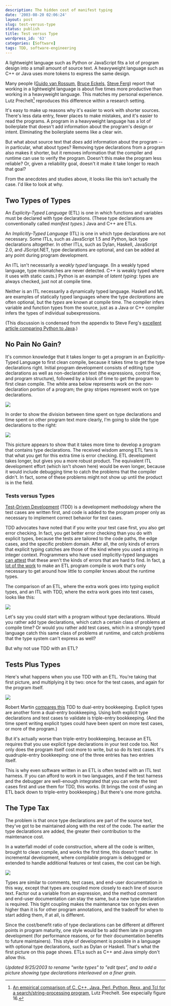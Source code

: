 ```yaml
---
description: The hidden cost of manifest typing
date: '2003-08-20 02:06:24'
layout: post
slug: test-versus-type
status: publish
title: Test versus Type
wordpress_id: '63'
categories: [Software]
tags: TDD, software-engineering
---
```


A lightweight language such as Python or JavaScript fits a lot of program design into a small amount of source text.  A heavyweight language such as C++ or Java uses more tokens to express the same design.

Many people ([Guido van Rossum](http://www.artima.com/intv/strongweak.html), [Bruce Eckels](http://www.artima.com/intv/typing.html), [Steve Ferg](http://www.ferg.org/projects/python_java_side-by-side.html)) report that working in a lightweight language is about five times more productive than working in a heavyweight language.  This matches my personal experience.  Lutz Prechelt[^1] reproduces this difference within a research setting.

It's easy to make up reasons why it's easier to work with shorter sources.  There's less data entry, fewer places to make mistakes, and it's easier to read the programs.  A program in a heavyweight language has a lot of boilerplate that doesn't add information about the program's design or intent.  Eliminating the boilerplate seems like a clear win.

But what about source text that _does_ add information about the program -- in particular, what about types?  Removing type declarations from a program also makes it shorter, but it removes information that the compiler and runtime can use to verify the program.  Doesn't this make the program less reliable?  Or, given a reliability goal, doesn't it make it take longer to reach that goal?

From the anecdotes and studies above, it looks like this isn't actually the case.  I'd like to look at why.

[^1]: [An empirical comparison of C, C++, Java, Perl, Python, Rexx, and Tcl for a search/string-processing program](http://citeseer.nj.nec.com/547865.htm), Lutz Prechelt.  See especially figure 16.

## Two Types of Types

An *Explicity-Typed Language* (ETL) is one in which functions and variables must be declared with type declarations.  (These type declarations are conventionally called *manifest types*.)  Java and C++ are ETLs.

An *Implicitly-Typed Language* (ITL) is one in which type declarations are not necessary.  Some ITLs, such as JavaScript 1.5 and Python, lack type declarations altogether.  In other ITLs, such as Dylan, Haskell, JavaScript 2.0, and JScript.NET, type declarations are optional, and can be added at any point during program development.

An ITL isn't necessarily a *weakly typed* language.  (In a weakly typed language, type mismatches are never detected.  C++ is weakly typed where it uses with static casts.)  Python is an example of *latent typing*: types are always checked, just not at compile time.

Neither is an ITL necessarily a dynamically typed language.  Haskell and ML are examples of statically typed languages where the type _declarations_ are often optional, but the _types_ are known at compile time.  The compiler infers variable and function types from the source, just as a Java or C++ compiler infers the types of individual subexpressions.

(This discussion is condensed from the appendix to Steve Ferg's [excellent article comparing Python to Java](http://www.ferg.org/projects/python_java_side-by-side.html).)

## No Pain No Gain?

It's common knowledge that it takes longer to get a program in an Explicitly-Typed Language to first clean compile, because it takes time to get the type declarations right.  Initial program development consists of editing type declarations as well as non-declaration text (the expressions, control flow, and program structure), followed by a block of time to get the program to first clean compile.  The white area below represents work on the non-declaration portion of a program; the gray stripes represent work on type declarations.

![](http://osteele.com/images/2003/tdd-n1.png)

In order to show the division between time spent on type declarations and time spent on other program text more clearly, I'm going to slide the type declarations to the right:

![](http://osteele.com/images/2003/tdd-1.png)

This picture appears to show that it takes more time to develop a program that contains type declarations.  The received wisdom among ETL fans is that what you get for this extra time is error checking.  ETL development takes longer, but gives you a more robust product.  The equivalent ITL development effort (which isn't shown here) would be even longer, because it would include debugging time to catch the problems that the compiler didn't.  In fact, some of these problems might not show up until the product is in the field.

### Tests versus Types

[Test-Driven Development](http://www.testdriven.com/modules/news/) (TDD) is a development methodology where the test cases are written first, and code is added to the program proper only as necessary to implement correct behavior for test cases.

TDD advocates have noted that if you write your test case first, you also get error checking.  In fact, you get better error checking than you do with explicit types, because the tests are tailored to the code paths, the edge cases, and the specific problem domain.  After all, the only kinds of errors that explicit typing catches are those of the kind where you used a string in integer context.  Programmers who have used implicitly-typed languages [can attest](http://www.artima.com/weblogs/viewpost.jsp?thread=4639) that these aren't the kinds of errors that are hard to find.  In fact, [a lot of the work](http://mindview.net/WebLog/log-0025) to make an ETL program compile is work that's only necessary to get around how little to compiler knows about the runtime types.

The comparison of an ETL, where the extra work goes into typing explicit types, and an ITL with TDD, where the extra work goes into test cases, looks like this:

![](http://osteele.com/images/2003/tdd-2.png)

Let's say you could start with a program without type declarations.  Would you rather add type declarations, which catch a certain class of problems at compile time?    Or would you rather add test cases, which in a strongly typed language catch this same class of problems at runtime, and catch problems that the type system can't express as well?

But why not use TDD with an ETL?

## Tests **Plus** Types

Here's what happens when you use TDD with an ETL.  You're taking that first picture, and multiplying it by two: once for the test cases, and again for the program itself.

![](http://osteele.com/images/2003/tdd-3.png)

Robert Martin [compares this](http://www.itworld.com/AppDev/1262/itw-0314-rcmappdevint/page_1.html) TDD to dual-entry bookkeeping.  Explicit types are another form a dual-entry bookkeeping.  Using both explicit type declarations and test cases to validate is triple-entry bookkeeping.  (And the time spent writing explicit types could have been spent on more test cases, or more of the program.)

But it's actually worse than triple-entry bookkeeping, because an ETL requires that you use explicit type declarations in your test code too.  Not only does the program itself cost more to write, but so do its test cases.  It's quadruple-entry bookkeeping: one of the three entries has two entries itself.

This is why even software written in an ETL is often tested with an ITL test harness.  If you can afford to work in two languages, and if the test harness and the debugger are well-enough integrated that you can write the test cases first and use them for TDD, this works.  (It brings the cost of using an ETL back down to triple-entry bookkeeping.)   But there's one more gotcha.

## The Type Tax

The problem is that once type declarations are part of the source text, they've got to be maintained along with the rest of the code.  The earlier the type declarations are added, the greater their contribution to the maintenance cost.

In a waterfall model of code construction, where all the code is written, brought to clean compile, and works the first time, this doesn't matter.  In incremental development, where compilable program is debugged or extended to handle additional features or test cases, the cost can be high.

![](http://osteele.com/images/2003/tdd-4.png)

Types are similar to comments, test cases, and end-user documentation in this way, except that types are coupled more closely to each line of source text.  Factor out a variable from an expression, and the method comment and end-user documentation can stay the same, but a new type declaration is required.  This tight coupling makes the maintenance tax on types even higher than it is for other program annotations, and the tradeoff for when to start adding them, if at all, is different.

Since the cost/benefit ratio of type declarations can be different at different points in program maturity, one style would be to add them late in program development (for performance reasons, or for their documentation benefits to future maintainers).  This style of development is possible in a  language with optional type declarations, such as Dylan or Haskell.  That's what the first picture on this page shows.  ETLs such as C++ and Java simply don't allow this.

_Updated 9/25/2003 to rename "write types" to "edit tpes", and to add a picture showing type declarations interleaved on a finer grain._
